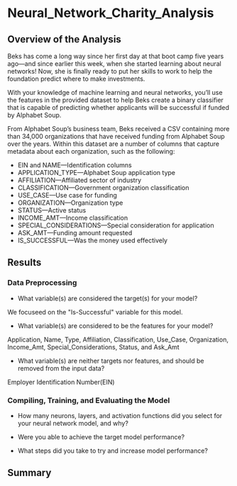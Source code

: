 # Neural_Network_Charity_Analysis

## Overview of the Analysis
Beks has come a long way since her first day at that boot camp five years ago—and since earlier this week, when she started learning about neural networks! Now, she is finally ready to put her skills to work to help the foundation predict where to make investments.

With your knowledge of machine learning and neural networks, you’ll use the features in the provided dataset to help Beks create a binary classifier that is capable of predicting whether applicants will be successful if funded by Alphabet Soup.

From Alphabet Soup’s business team, Beks received a CSV containing more than 34,000 organizations that have received funding from Alphabet Soup over the years. Within this dataset are a number of columns that capture metadata about each organization, such as the following:

- EIN and NAME—Identification columns
- APPLICATION_TYPE—Alphabet Soup application type
- AFFILIATION—Affiliated sector of industry
- CLASSIFICATION—Government organization classification
- USE_CASE—Use case for funding
- ORGANIZATION—Organization type
- STATUS—Active status
- INCOME_AMT—Income classification
- SPECIAL_CONSIDERATIONS—Special consideration for application
- ASK_AMT—Funding amount requested
- IS_SUCCESSFUL—Was the money used effectively

## Results
### Data Preprocessing
- What variable(s) are considered the target(s) for your model?

We focuseed on the "Is-Successful" variable for this model.

- What variable(s) are considered to be the features for your model?

Application, Name, Type, Affiliation, Classification, Use_Case, Organization, Income_Amt, Special_Considerations, Status, and Ask_Amt

- What variable(s) are neither targets nor features, and should be removed from the input data?

Employer Identification Number(EIN) 
### Compiling, Training, and Evaluating the Model
- How many neurons, layers, and activation functions did you select for your neural network model, and why?



- Were you able to achieve the target model performance?



- What steps did you take to try and increase model performance?



## Summary

